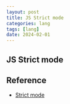 ```yaml
---
layout: post
title: JS Strict mode
categories: lang
tags: [lang]
date: 2024-02-01
---
```


## JS Strict mode


## Reference
+ [Strict mode](https://developer.mozilla.org/en-US/docs/Web/JavaScript/Reference/Strict_mode#legacy_octal_literals)
